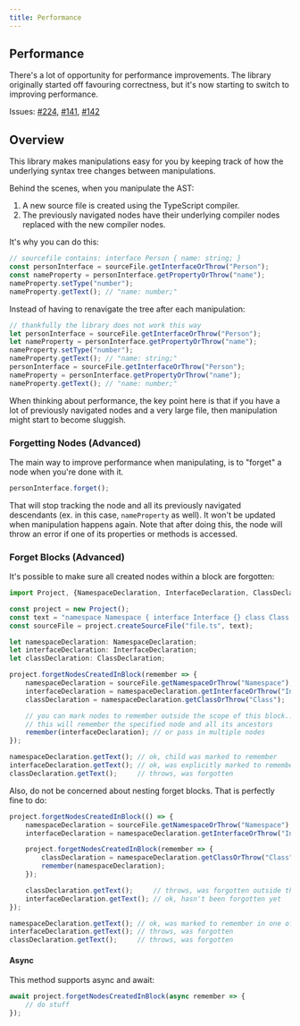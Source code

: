```yaml
---
title: Performance
---
```


## Performance

There's a lot of opportunity for performance improvements. The library originally started off favouring correctness, but it's now starting to switch to improving performance.

Issues: [#224](https://github.com/dsherret/ts-simple-ast/issues/224), [#141](https://github.com/dsherret/ts-simple-ast/issues/141), [#142](https://github.com/dsherret/ts-simple-ast/issues/142)

## Overview

This library makes manipulations easy for you by keeping track of how the underlying syntax tree changes between manipulations.

Behind the scenes, when you manipulate the AST:

1. A new source file is created using the TypeScript compiler.
2. The previously navigated nodes have their underlying compiler nodes replaced with the new compiler nodes.

It's why you can do this:

```ts
// sourcefile contains: interface Person { name: string; }
const personInterface = sourceFile.getInterfaceOrThrow("Person");
const nameProperty = personInterface.getPropertyOrThrow("name");
nameProperty.setType("number");
nameProperty.getText(); // "name: number;"
```

Instead of having to renavigate the tree after each manipulation:

```ts
// thankfully the library does not work this way
let personInterface = sourceFile.getInterfaceOrThrow("Person");
let nameProperty = personInterface.getPropertyOrThrow("name");
nameProperty.setType("number");
nameProperty.getText(); // "name: string;"
personInterface = sourceFile.getInterfaceOrThrow("Person");
nameProperty = personInterface.getPropertyOrThrow("name");
nameProperty.getText(); // "name: number;"
```

When thinking about performance, the key point here is that if you have a lot of previously navigated nodes and a very large file, then manipulation might start to become sluggish.

### Forgetting Nodes (Advanced)

The main way to improve performance when manipulating, is to "forget" a node when you're done with it.

```ts setup: let personInterface: InterfaceDeclaration;
personInterface.forget();
```

That will stop tracking the node and all its previously navigated descendants (ex. in this case, `nameProperty` as well).
It won't be updated when manipulation happens again. Note that after doing this, the node will throw an error if one of its properties or methods is accessed.

### Forget Blocks (Advanced)

It's possible to make sure all created nodes within a block are forgotten:

```ts
import Project, {NamespaceDeclaration, InterfaceDeclaration, ClassDeclaration} from "ts-simple-ast";

const project = new Project();
const text = "namespace Namespace { interface Interface {} class Class {} }";
const sourceFile = project.createSourceFile("file.ts", text);

let namespaceDeclaration: NamespaceDeclaration;
let interfaceDeclaration: InterfaceDeclaration;
let classDeclaration: ClassDeclaration;

project.forgetNodesCreatedInBlock(remember => {
    namespaceDeclaration = sourceFile.getNamespaceOrThrow("Namespace");
    interfaceDeclaration = namespaceDeclaration.getInterfaceOrThrow("Interface");
    classDeclaration = namespaceDeclaration.getClassOrThrow("Class");

    // you can mark nodes to remember outside the scope of this block...
    // this will remember the specified node and all its ancestors
    remember(interfaceDeclaration); // or pass in multiple nodes
});

namespaceDeclaration.getText(); // ok, child was marked to remember
interfaceDeclaration.getText(); // ok, was explicitly marked to remember
classDeclaration.getText();     // throws, was forgotten
```

Also, do not be concerned about nesting forget blocks. That is perfectly fine to do:

```ts
project.forgetNodesCreatedInBlock(() => {
    namespaceDeclaration = sourceFile.getNamespaceOrThrow("Namespace");
    interfaceDeclaration = namespaceDeclaration.getInterfaceOrThrow("Interface");

    project.forgetNodesCreatedInBlock(remember => {
        classDeclaration = namespaceDeclaration.getClassOrThrow("Class");
        remember(namespaceDeclaration);
    });

    classDeclaration.getText();     // throws, was forgotten outside the block above
    interfaceDeclaration.getText(); // ok, hasn't been forgotten yet
});

namespaceDeclaration.getText(); // ok, was marked to remember in one of the blocks
interfaceDeclaration.getText(); // throws, was forgotten
classDeclaration.getText();     // throws, was forgotten
```

#### Async

This method supports async and await:

```ts
await project.forgetNodesCreatedInBlock(async remember => {
    // do stuff
});
```
